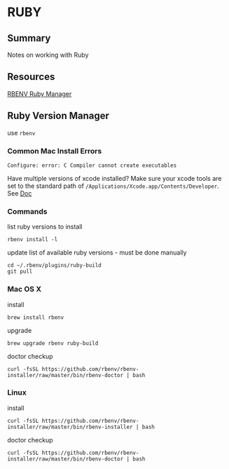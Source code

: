 # RUBY

## Summary

Notes on working with Ruby

## Resources

[RBENV Ruby Manager](https://github.com/rbenv/rbenv)

## Ruby Version Manager

use `rbenv`

### Common Mac Install Errors

`Configure: error: C Compiler cannot create executables`

Have multiple versions of xcode installed? Make sure your xcode tools are set
to the standard path of `/Applications/Xcode.app/Contents/Developer`. See
[Doc](xcode-select.md)

### Commands

list ruby versions to install

```console
rbenv install -l
```

update list of available ruby versions - must be done manually

```console
cd ~/.rbenv/plugins/ruby-build
git pull
```

### Mac OS X

install

```console
brew install rbenv
```

upgrade

```console
brew upgrade rbenv ruby-build
```

doctor checkup

```console
curl -fsSL https://github.com/rbenv/rbenv-installer/raw/master/bin/rbenv-doctor | bash
```

### Linux

install

```console
curl -fsSL https://github.com/rbenv/rbenv-installer/raw/master/bin/rbenv-installer | bash
```

doctor checkup

```console
curl -fsSL https://github.com/rbenv/rbenv-installer/raw/master/bin/rbenv-doctor | bash
```
